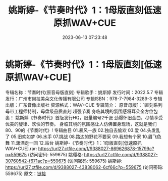 ﻿---
title: 姚斯婷-《节奏时代》1：1母版直刻低速原抓WAV+CUE
date: 2023-06-13 07:23:48
categories: WAV车载音乐、镜像
tags: 华语中文
---
# 姚斯婷-《节奏时代》1：1母版直刻[低速原抓WAV+CUE]

专辑名称：节奏时代(原音母版直刻)
专辑歌手：姚斯婷
发行时间：2022.5.7
专辑发行：广州市岗拉美朵文化传播有限公司
专辑ISBN：978-7-7984-3289-3
专辑出版：广东音像出版社
资源格式：WAV+CUE
专辑简介：
原音母版1：1直刻系列
母带工程师特制，母盘级品质直刻
超强节奏 身临其境的氛围感将耳朵全方位包裹！
姚斯婷《节奏时代》首版发行HQ，限量编号2千张
劲爆怀旧金曲，尽情享受优美的旋律、欢快的节奏。
身临其境的氛围感让人仿佛置身现场，这就是我们80、90的《节奏时代》!
专辑曲目
01.暴风一族
02.独自去偷欢
03.爱
04.头发乱了
05.旧欢如梦
06.水手
07.挑战
08.路边的野花不要采
09.我想有个家
10.眉飞色舞
11.潇洒走一回
12.站台
姚斯婷-《节奏时代》1：1母版直刻[低速原抓WAV+CUE].rar: https://url27.ctfile.com/f/9388027-869626878-15799c?p=559675
(访问密码: 559675)
姚璎格: https://url27.ctfile.com/d/9388027-30760542-f671ac?p=559675
(访问密码: 559675)
姚斯婷: https://url27.ctfile.com/d/9388027-43838062-6cf66c?p=559675
(访问密码: 559675)
原文：[链接](https://blog.sina.com.cn/s/blog_1647c7e76010312bp.html)
